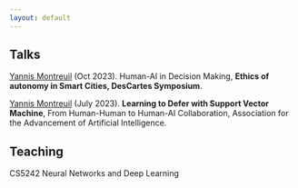 ```yaml
---
layout: default
---
```



## Talks
<ins>Yannis Montreuil</ins> (Oct 2023). Human-AI in Decision Making, **Ethics of autonomy in Smart Cities, DesCartes Symposium**.

<ins>Yannis Montreuil</ins> (July 2023). **Learning to Defer with Support Vector Machine**, From Human-Human to Human-AI Collaboration, Association for the Advancement of Artificial Intelligence.

## Teaching

CS5242 Neural Networks and Deep Learning



